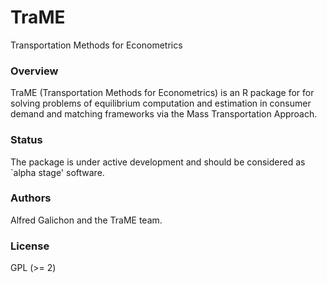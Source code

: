 # TraME

Transportation Methods for Econometrics

### Overview

TraME (Transportation Methods for Econometrics) is an R package for for 
solving problems of equilibrium computation and estimation in consumer 
demand and matching frameworks via the Mass Transportation Approach.

### Status

The package is under active development and should be considered as
`alpha stage' software.

### Authors

Alfred Galichon and the TraME team.

### License

GPL (>= 2)
